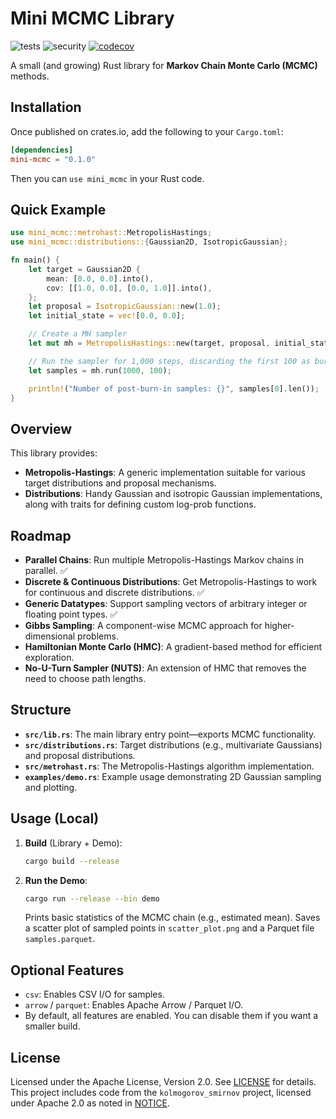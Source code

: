 # Mini MCMC Library

![tests](https://github.com/MatteoGaetzner/mini-mcmc/actions/workflows/general.yml/badge.svg)
![security](https://github.com/MatteoGaetzner/mini-mcmc/actions/workflows/audit.yml/badge.svg)
[![codecov](https://codecov.io/gh/MatteoGaetzner/mini-mcmc/graph/badge.svg?token=IDLWGMMUFI)](https://codecov.io/gh/MatteoGaetzner/mini-mcmc)

A small (and growing) Rust library for **Markov Chain Monte Carlo (MCMC)** methods.

## Installation

Once published on crates.io, add the following to your `Cargo.toml`:

```toml
[dependencies]
mini-mcmc = "0.1.0"
```

Then you can `use mini_mcmc` in your Rust code.

## Quick Example

```rust
use mini_mcmc::metrohast::MetropolisHastings;
use mini_mcmc::distributions::{Gaussian2D, IsotropicGaussian};

fn main() {
    let target = Gaussian2D {
        mean: [0.0, 0.0].into(),
        cov: [[1.0, 0.0], [0.0, 1.0]].into(),
    };
    let proposal = IsotropicGaussian::new(1.0);
    let initial_state = vec![0.0, 0.0];

    // Create a MH sampler
    let mut mh = MetropolisHastings::new(target, proposal, initial_state, 1);

    // Run the sampler for 1,000 steps, discarding the first 100 as burn-in
    let samples = mh.run(1000, 100);

    println!("Number of post-burn-in samples: {}", samples[0].len());
}
```

## Overview

This library provides:

- **Metropolis-Hastings**: A generic implementation suitable for various target distributions and proposal mechanisms.
- **Distributions**: Handy Gaussian and isotropic Gaussian implementations, along with traits for defining custom log-prob functions.

## Roadmap

- **Parallel Chains**: Run multiple Metropolis-Hastings Markov chains in parallel. ✅
- **Discrete & Continuous Distributions**: Get Metropolis-Hastings to work for continuous and discrete distributions. ✅
- **Generic Datatypes**: Support sampling vectors of arbitrary integer or floating point types. ✅
- **Gibbs Sampling**: A component-wise MCMC approach for higher-dimensional problems.
- **Hamiltonian Monte Carlo (HMC)**: A gradient-based method for efficient exploration.
- **No-U-Turn Sampler (NUTS)**: An extension of HMC that removes the need to choose path lengths.

## Structure

- **`src/lib.rs`**: The main library entry point—exports MCMC functionality.
- **`src/distributions.rs`**: Target distributions (e.g., multivariate Gaussians) and proposal distributions.
- **`src/metrohast.rs`**: The Metropolis-Hastings algorithm implementation.
- **`examples/demo.rs`**: Example usage demonstrating 2D Gaussian sampling and plotting.

## Usage (Local)

1. **Build** (Library + Demo):

   ```sh
   cargo build --release
   ```

2. **Run the Demo**:
   ```sh
   cargo run --release --bin demo
   ```
   Prints basic statistics of the MCMC chain (e.g., estimated mean).
   Saves a scatter plot of sampled points in `scatter_plot.png` and a Parquet file `samples.parquet`.

## Optional Features

- `csv`: Enables CSV I/O for samples.
- `arrow` / `parquet`: Enables Apache Arrow / Parquet I/O.
- By default, all features are enabled. You can disable them if you want a smaller build.

## License

Licensed under the Apache License, Version 2.0. See [LICENSE](LICENSE) for details.  
This project includes code from the `kolmogorov_smirnov` project, licensed under Apache 2.0 as noted in [NOTICE](NOTICE).
